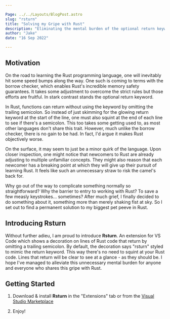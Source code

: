 ```yaml
---

Page: ../../Layouts/BlogPost.astro
slug: "rsturn"
title: "Solving my Gripe with Rust"
description: "Eliminating the mental burden of the optional return keyword in Rust."
author: "Jake"
date: "16 Sep 2022"

---
```


## Motivation

On the road to learning the Rust programming language, one will inevitably hit some speed bumps along the way. One such is coming to terms with the borrow checker, which enables Rust's incredible memory safety guarantees. It takes some adjustment to overcome the strict rules but those efforts are fruitful. In stark contrast stands the optional return keyword.

In Rust, functions can return without using the keyword by omitting the trailing semicolon. So instead of just skimming for the glowing return keyword at the start of the line, one must also squint at the end of each line to see if there's a semicolon. This too takes some getting used to, as most other languages don't share this trait. However, much unlike the borrow checker, there is no gain to be had. In fact, I'd argue it makes Rust objectively worse.

On the surface, it may seem to just be a minor quirk of the language. Upon closer inspection, one might notice that newcomers to Rust are already adjusting to multiple unfamiliar concepts. They might also reason that each newcomer has a breaking point at which they will give up their pursuit of learning Rust. It feels like such an unnecessary straw to risk the camel's back for.

Why go out of the way to complicate something normally so straightforward? Why the barrier to entry to working with Rust? To save a few measly keystrokes... sometimes? After much grief, I finally decided to do something about it, something more than merely shaking fist at sky. So I set out to find a permanent solution to my biggest pet peeve in Rust.

## Introducing Rsturn

Without further adieu, I am proud to introduce **Rsturn**. An extension for VS Code which shows a decoration on lines of Rust code that return by omitting a trailing semicolon. By default, the decoration says "rsturn" styled to mimic the return keyword. This way there's no need to squint at your Rust code. Lines that return will be clear to see at a glance - as they should be. I hope I've managed to alleviate this unnecessary mental burden for anyone and everyone who shares this gripe with Rust.

## Getting Started

1. Download & install **Rsturn** in the "Extensions" tab or from the [Visual Studio Marketplace]()

2. Enjoy!

